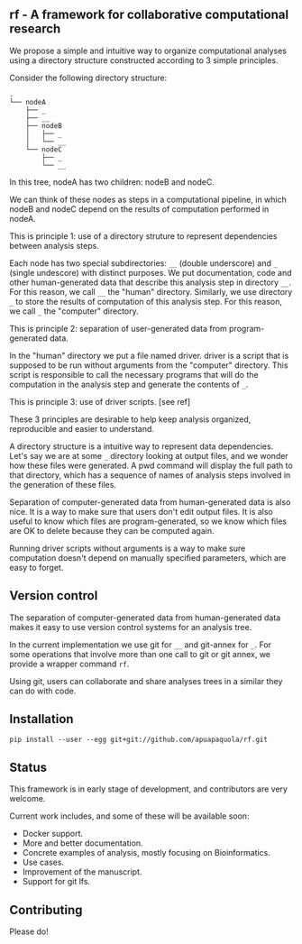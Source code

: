 ## rf - A framework for collaborative computational research

We propose a simple and intuitive way to organize computational analyses using a directory structure constructed according to 3 simple principles.

Consider the following directory structure:

    .
    └── nodeA
        ├── _
        ├── __
        ├── nodeB
        │   ├── _
        │   └── __
        └── nodeC
            ├── _
            └── __


In this tree, nodeA has two children: nodeB and nodeC.

We can think of these nodes as steps in a computational pipeline, in which nodeB and nodeC depend on the results of computation performed in nodeA.

This is principle 1: use of a directory struture to represent dependencies between analysis steps.

Each node has two special subdirectories: `__` (double underscore) and `_` (single undescore) with distinct purposes. We put documentation, code and other human-generated data that describe this analysis step in directory `__`. For this reason, we call `__` the "human" directory. Similarly, we use directory `_` to store the results of computation of this analysis step. For this reason, we call `_` the "computer" directory.

This is principle 2: separation of user-generated data from program-generated data.

In the "human" directory we put a file named driver. driver is a script that is supposed to be run without arguments from the "computer" directory. This script is responsible to call the necessary programs that will do the computation in the analysis step and generate the contents of `_`.

This is principle 3: use of driver scripts. [see ref]


These 3 principles are desirable to help keep analysis organized, reproducible and easier to understand.

A directory structure is a intuitive way to represent data dependencies. Let's say we are at some `_` directory looking at output files, and we wonder  how these files were generated. A pwd command will display the full path to that directory, which has a sequence of names of analysis steps involved in the generation of these files.

Separation of computer-generated data from human-generated data is also nice. It is a way to make sure that users don't edit output files. It is also useful to know which files are program-generated, so we know which files are OK to delete because they can be computed again.

Running driver scripts without arguments is a way to make sure computation doesn't depend on manually specified parameters, which are easy to forget.



## Version control

The separation of computer-generated data from human-generated data makes it easy to use version control systems for an analysis tree.

In the current implementation we use git for `__` and git-annex for `_`. For some operations that involve more than one call to git or git annex, we provide a wrapper command `rf`.

Using git, users can collaborate and share analyses trees in a similar they can do with code.


## Installation

```
pip install --user --egg git+git://github.com/apuapaquola/rf.git
```

## Status

This framework is in early stage of development, and contributors are very welcome.


Current work includes, and some of these will be available soon:

* Docker support.
* More and better documentation.
* Concrete examples of analysis, mostly focusing on Bioinformatics.
* Use cases.
* Improvement of the manuscript.
* Support for git lfs.

## Contributing

Please do!
